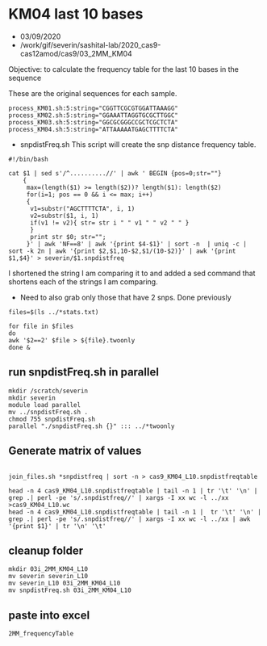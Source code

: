 # KM04 last 10 bases

* 03/09/2020
* /work/gif/severin/sashital-lab/2020_cas9-cas12amod/cas9/03_2MM_KM04

Objective: to calculate the frequency table for the last 10 bases in the sequence

These are the original sequences for each sample.
```
process_KM01.sh:5:string="CGGTTCGCGTGGATTAAAGG"
process_KM02.sh:5:string="GGAAATTAGGTGCGCTTGGC"
process_KM03.sh:5:string="GGCGCGGGCCGCTCGCTCTA"
process_KM04.sh:5:string="ATTAAAAATGAGCTTTTCTA"
```

* snpdistFreq.sh
This script will create the snp distance frequency table.

```
#!/bin/bash

cat $1 | sed s'/^..........//' | awk ' BEGIN {pos=0;str=""}
    {
     max=(length($1) >= length($2))? length($1): length($2)     
     for(i=1; pos == 0 && i <= max; i++)
     {
      v1=substr("AGCTTTTCTA", i, 1)  
      v2=substr($1, i, 1)
      if(v1 != v2){ str= str i " " v1 " " v2 " " }
      }    
      print str $0; str="";
     }' | awk 'NF==8' | awk '{print $4-$1}' | sort -n  | uniq -c | sort -k 2n | awk '{print $2,$1,10-$2,$1/(10-$2)}' | awk '{print $1,$4}' > severin/$1.snpdistfreq

```

I shortened the string I am comparing it to and added a sed command that shortens each of the strings I am comparing.

*  Need to also grab only those that have 2 snps.  Done previously

```
files=$(ls ../*stats.txt)

for file in $files
do
awk '$2==2' $file > ${file}.twoonly
done &
```

## run snpdistFreq.sh in parallel

```
mkdir /scratch/severin
mkdir severin
module load parallel
mv ../snpdistFreq.sh .
chmod 755 snpdistFreq.sh
parallel "./snpdistFreq.sh {}" ::: ../*twoonly
```

## Generate matrix of values

```

join_files.sh *snpdistfreq | sort -n > cas9_KM04_L10.snpdistfreqtable
```

```
head -n 4 cas9_KM04_L10.snpdistfreqtable | tail -n 1 | tr '\t' '\n' | grep .| perl -pe 's/.snpdistfreq//' | xargs -I xx wc -l ../xx >cas9_KM04_L10.wc
head -n 4 cas9_KM04_L10.snpdistfreqtable | tail -n 1 |  tr '\t' '\n' | grep .| perl -pe 's/.snpdistfreq//' | xargs -I xx wc -l ../xx | awk '{print $1}' | tr '\n' '\t'

```

## cleanup folder

```
mkdir 03i_2MM_KM04_L10
mv severin severin_L10
mv severin_L10 03i_2MM_KM04_L10
mv snpdistFreq.sh 03i_2MM_KM04_L10
```

## paste into excel

```
2MM_frequencyTable
```
